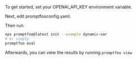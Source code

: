 To get started, set your OPENAI_API_KEY environment variable.

Next, edit promptfooconfig.yaml.

Then run:

```bash
npx promptfoo@latest init --example dynamic-var
# or simply
promptfoo eval
```

Afterwards, you can view the results by running `promptfoo view`
